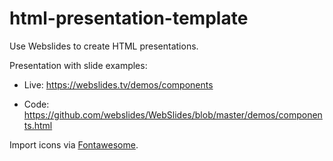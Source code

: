 # html-presentation-template

Use Webslides to create HTML presentations.

Presentation with slide examples:

- Live: https://webslides.tv/demos/components

- Code: https://github.com/webslides/WebSlides/blob/master/demos/components.html

Import icons via [Fontawesome](https://www.w3schools.com/icons/fontawesome_icons_intro.asp).

